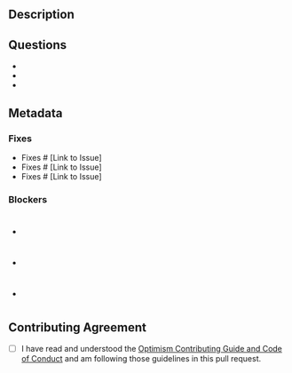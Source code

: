 ## Description

## Questions
- 
-
-

## Metadata
### Fixes
- Fixes # [Link to Issue]
- Fixes # [Link to Issue]
- Fixes # [Link to Issue]

### Blockers
- #
- #
- #

## Contributing Agreement
<!--
You *must* read and fully understand our Contributing Guide and Code of Conduct before submitting this pull request. Strong, healthy, and respectful communities are the best way to build great code 💖.
-->

- [ ] I have read and understood the [Optimism Contributing Guide and Code of Conduct](https://github.com/ethereum-optimism/optimism-monorepo/blob/master/.github/CONTRIBUTING.md) and am following those guidelines in this pull request.
